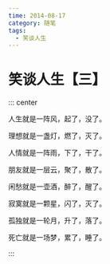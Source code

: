 ```yaml
---
time: 2014-08-17
category: 随笔
tags:
  - 笑谈人生
---
```


# 笑谈人生【三】

::: center

人生就是一阵风，起了，没了。

理想就是一盏灯，燃了，灭了。

人情就是一阵雨，下了，干了。

朋友就是一层云，聚了，散了。

闲愁就是一壶酒，醉了，醒了。

寂寞就是一颗星，闪了，灭了。

孤独就是一轮月，升了，落了。

死亡就是一场梦，累了，睡了。

:::
